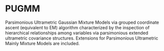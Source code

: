 # PUGMM
Parsimonious Ultrametric Gaussian Mixture Models via grouped coordinate ascent (equivalent to EM) algorithm characterized by the inspection of hierarchical relationships among variables via parsimonious extended ultrametric covariance structures. Extensions for Parsimonious Ultrametric Mainly Mixture Models are included.

